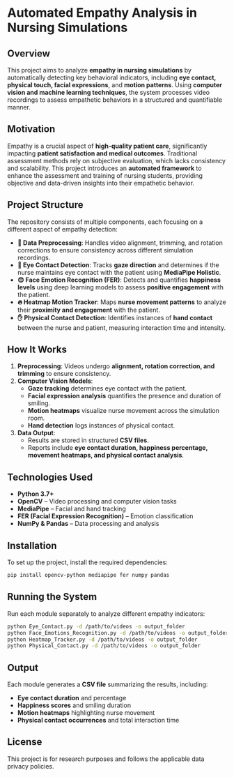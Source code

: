 # Automated Empathy Analysis in Nursing Simulations

## Overview
This project aims to analyze **empathy in nursing simulations** by automatically detecting key behavioral indicators, including **eye contact, physical touch, facial expressions**, and **motion patterns**. Using **computer vision and machine learning techniques**, the system processes video recordings to assess empathetic behaviors in a structured and quantifiable manner.

## Motivation
Empathy is a crucial aspect of **high-quality patient care**, significantly impacting **patient satisfaction and medical outcomes**. Traditional assessment methods rely on subjective evaluation, which lacks consistency and scalability. This project introduces an **automated framework** to enhance the assessment and training of nursing students, providing objective and data-driven insights into their empathetic behavior.

## Project Structure
The repository consists of multiple components, each focusing on a different aspect of empathy detection:

- **📂 Data Preprocessing**: Handles video alignment, trimming, and rotation corrections to ensure consistency across different simulation recordings.
- **👀 Eye Contact Detection**: Tracks **gaze direction** and determines if the nurse maintains eye contact with the patient using **MediaPipe Holistic**.
- **😊 Face Emotion Recognition (FER)**: Detects and quantifies **happiness levels** using deep learning models to assess **positive engagement** with the patient.
- **🔥 Heatmap Motion Tracker**: Maps **nurse movement patterns** to analyze their **proximity and engagement** with the patient.
- **✋ Physical Contact Detection**: Identifies instances of **hand contact** between the nurse and patient, measuring interaction time and intensity.

## How It Works
1. **Preprocessing**: Videos undergo **alignment, rotation correction, and trimming** to ensure consistency.
2. **Computer Vision Models**:
   - **Gaze tracking** determines eye contact with the patient.
   - **Facial expression analysis** quantifies the presence and duration of smiling.
   - **Motion heatmaps** visualize nurse movement across the simulation room.
   - **Hand detection** logs instances of physical contact.
3. **Data Output**:
   - Results are stored in structured **CSV files**.
   - Reports include **eye contact duration, happiness percentage, movement heatmaps, and physical contact analysis**.

## Technologies Used
- **Python 3.7+**
- **OpenCV** – Video processing and computer vision tasks
- **MediaPipe** – Facial and hand tracking
- **FER (Facial Expression Recognition)** – Emotion classification
- **NumPy & Pandas** – Data processing and analysis

## Installation
To set up the project, install the required dependencies:
```sh
pip install opencv-python mediapipe fer numpy pandas
```

## Running the System
Run each module separately to analyze different empathy indicators:
```sh
python Eye_Contact.py -d /path/to/videos -o output_folder
python Face_Emotions_Recognition.py -d /path/to/videos -o output_folder
python Heatmap_Tracker.py -d /path/to/videos -o output_folder
python Physical_Contact.py -d /path/to/videos -o output_folder
```

## Output
Each module generates a **CSV file** summarizing the results, including:
- **Eye contact duration** and percentage
- **Happiness scores** and smiling duration
- **Motion heatmaps** highlighting nurse movement
- **Physical contact occurrences** and total interaction time


## License
This project is for research purposes and follows the applicable data privacy policies.


